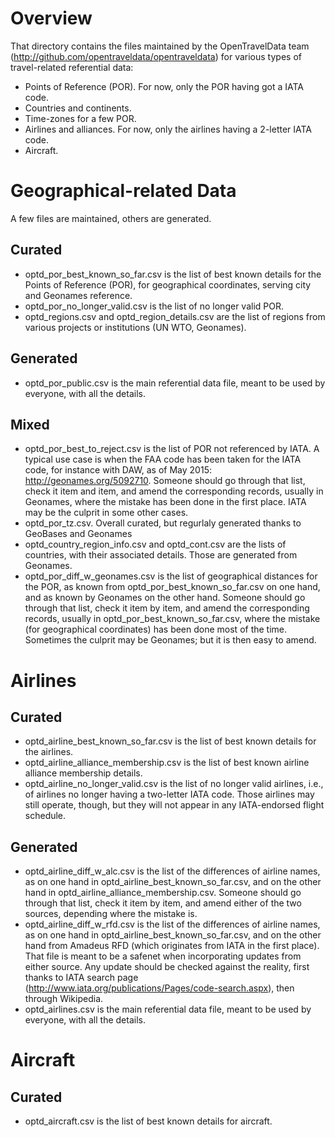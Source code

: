 
Overview
========
That directory contains the files maintained by the OpenTravelData
team (http://github.com/opentraveldata/opentraveldata) for various
types of travel-related referential data:
* Points of Reference (POR). For now, only the POR having got a IATA code.
* Countries and continents.
* Time-zones for a few POR.
* Airlines and alliances. For now, only the airlines having a 2-letter
  IATA code.
* Aircraft.

Geographical-related Data
=========================
A few files are maintained, others are generated.

Curated
-------
* optd_por_best_known_so_far.csv is the list of best known details
  for the Points of Reference (POR), for geographical coordinates,
  serving city and Geonames reference.
* optd_por_no_longer_valid.csv is the list of no longer valid POR.
* optd_regions.csv and optd_region_details.csv are the list of regions
  from various projects or institutions (UN WTO, Geonames).

Generated
---------
* optd_por_public.csv is the main referential data file, meant to be
  used by everyone, with all the details.

Mixed
-----
* optd_por_best_to_reject.csv is the list of POR not referenced by IATA.
  A typical use case is when the FAA code has been taken for the IATA code,
  for instance with DAW, as of May 2015: http://geonames.org/5092710.
  Someone should go through that list, check it item and item, and amend
  the corresponding records, usually in Geonames, where the mistake has been
  done in the first place. IATA may be the culprit in some other cases.
* optd_por_tz.csv. Overall curated, but regurlaly generated thanks to GeoBases
  and Geonames
* optd_country_region_info.csv and optd_cont.csv are the lists of countries,
  with their associated details. Those are generated from Geonames. 
* optd_por_diff_w_geonames.csv is the list of geographical distances
  for the POR, as known from optd_por_best_known_so_far.csv on one hand,
  and as known by Geonames on the other hand.
  Someone should go through that list, check it item by item, and amend
  the corresponding records, usually in optd_por_best_known_so_far.csv,
  where the mistake (for geographical coordinates) has been done most of
  the time. Sometimes the culprit may be Geonames; but it is then easy to amend.

Airlines
========

Curated
-------
* optd_airline_best_known_so_far.csv is the list of best known details
  for the airlines.
* optd_airline_alliance_membership.csv is the list of best known
  airline alliance membership details.
* optd_airline_no_longer_valid.csv is the list of no longer valid airlines,
  i.e., of airlines no longer having a two-letter IATA code. Those airlines
  may still operate, though, but they will not appear in any IATA-endorsed
  flight schedule.

Generated
---------
* optd_airline_diff_w_alc.csv is the list of the differences of airline names,
  as on one hand in optd_airline_best_known_so_far.csv, and on the other
  hand in optd_airline_alliance_membership.csv.
  Someone should go through that list, check it item by item, and amend
  either of the two sources, depending where the mistake is.
* optd_airline_diff_w_rfd.csv is the list of the differences of airline names,
  as on one hand in optd_airline_best_known_so_far.csv, and on the other
  hand from Amadeus RFD (which originates from IATA in the first place).
  That file is meant to be a safenet when incorporating updates from either
  source. Any update should be checked against the reality, first thanks
  to IATA search page (http://www.iata.org/publications/Pages/code-search.aspx),
  then through Wikipedia.
* optd_airlines.csv is the main referential data file, meant to be used
  by everyone, with all the details.

Aircraft
========

Curated
-------
* optd_aircraft.csv is the list of best known details for aircraft.


